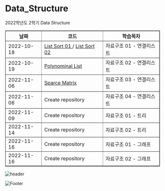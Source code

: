 # Data_Structure
2022학년도 2학기 Data Structure



  
<html>
  <table border="1">
    <th>날짜</th>
    <th>코드</th>
    <th>학습목차</th>
    <tr>
      <td>2022-10-18</td>
      <td><a href="https://github.com/swimmin99/Data_Structure/blob/main/list1.c"> List Sort 01 </a> /
      <a href="https://github.com/swimmin99/Data_Structure/blob/main/list2.c"> List Sort 02 </a></td>
      <td> 자료구조 01 - 연결리스트 </td>
    <tr>
      <td>2022-10-19</td>
      <td> <a href="https://github.com/swimmin99/Data_Structure/blob/main/Polynominal.c"> Polynominal List </a> </td>
      <td> 자료구조 02 - 연결리스트 </td>
    <tr>
      <td>2022-11-06</td>
      <td>  <a href="https://github.com/swimmin99/Data_Structure/blob/main/SparceMatrix.c"> Sparce Matrix </a> </td>
      <td> 자료구조 03 - 연결리스트  </td>
    <tr>
      <td>2022-11-06</td>
      <td> Create repository </td>
      <td> 자료구조 04 - 연결리스트  </td>
    <tr>
      <td>2022-11-09</td>
      <td> Create repository </td>
      <td> 자료구조 01 - 트리  </td>
    <tr>
      <td>2022-11-14</td>
      <td> Create repository </td>
      <td> 자료구조 02 - 트리 </td>
    <tr>
      <td>2022-11-16</td>
      <td> Create repository </td>
      <td> 자료구조 01 - 그래프 </td>
    <tr>
      <td>2022-11-16</td>
      <td> Create repository </td>
      <td> 자료구조 02 - 그래프 </td>
  </table>
  
 
</html>

![header](https://capsule-render.vercel.app/api?text=Hello%World!)

![Footer](https://capsule-render.vercel.app/api?type=waving&color=auto&height=200&section=footer)
